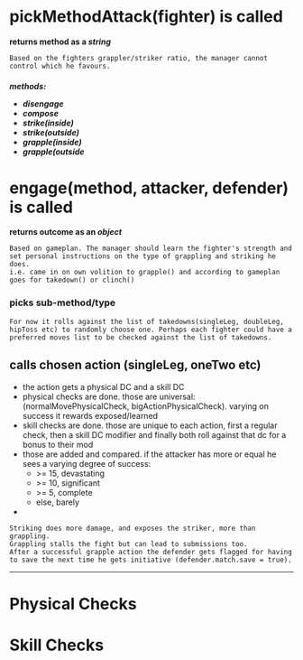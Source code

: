 
# pickMethodAttack(fighter) is called
<b> returns method as a <i>string</i></b>
```
Based on the fighters grappler/striker ratio, the manager cannot control which he favours.
```
 <h5>
 methods: 
 <ul>
  <li>disengage</li>
  <li>compose</li>
  <li>strike(inside)</li>
  <li>strike(outside)</li>
  <li>grapple(inside)</li>
  <li>grapple(outside</li>
  </ul>
 </h5>

  # engage(method, attacker, defender) is called
 <b> returns outcome as an <i>object</i></b>
```
Based on gameplan. The manager should learn the fighter's strength and set personal instructions on the type of grappling and striking he does.
i.e. came in on own volition to grapple() and according to gameplan goes for takedown() or clinch()
```
 ### picks sub-method/type
 ```
For now it rolls against the list of takedowns(singleLeg, doubleLeg, hipToss etc) to randomly choose one. Perhaps each fighter could have a preferred moves list to be checked against the list of takedowns.
```
<h2> calls chosen action (singleLeg, oneTwo etc)</h2>
<ul>
  <li>the action gets a physical DC and a skill DC</li>
  <li>physical checks are done. those are universal: (normalMovePhysicalCheck, bigActionPhysicalCheck). varying on success it rewards exposed/learned</li>
  <li>skill checks are done. those are unique to each action, first a regular check, then a skill DC modifier and finally both roll against that dc for a bonus to their mod</li>
  <li>those are added and compared. if the attacker has more or equal he sees a varying degree of success: 
    <ul>
      <li>>= 15, devastating</li>
      <li>>= 10, significant</li>
      <li>>= 5, complete</li>
      <li>else, barely</li>
    </ul>
  </li>
  <li></li>
</ul>

 ```
Striking does more damage, and exposes the striker, more than grappling.
Grappling stalls the fight but can lead to submissions too.
After a successful grapple action the defender gets flagged for having to save the next time he gets initiative (defender.match.save = true).
```

<hr>

 # Physical Checks
 # Skill Checks

  